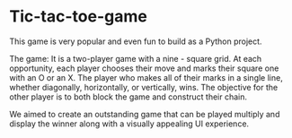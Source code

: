 # Tic-tac-toe-game
This game is very popular and even fun to build as a Python project.

The game: It is a two-player game with a nine - square grid. At each opportunity, each player chooses their move and marks their square one with an O or an X. The player who makes all of their marks in a single line, whether diagonally, horizontally, or vertically, wins. The objective for the other player is to both block the game and construct their chain.

We aimed to create an outstanding game that can be played multiply and display the winner along with a visually appealing UI experience.

